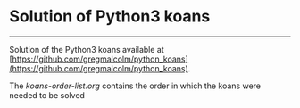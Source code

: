 # Solution of Python3 koans #
-------------------------------------------------------------------------------

Solution of the Python3 koans available at [https://github.com/gregmalcolm/python_koans](https://github.com/gregmalcolm/python_koans).

The *koans-order-list.org* contains the order in which the koans were needed to be solved
